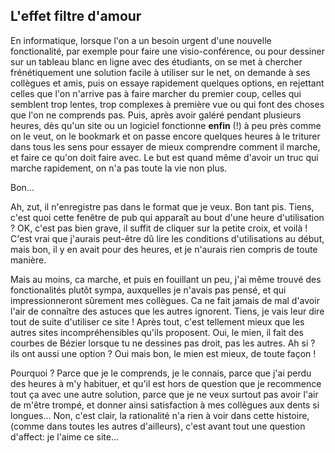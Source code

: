 ## L'effet filtre d'amour

En informatique, lorsque l'on a un besoin urgent d'une nouvelle fonctionalité,
par exemple pour faire une visio-conférence, ou pour dessiner sur un tableau
blanc en ligne avec des étudiants, on se met à chercher frénétiquement une solution
facile à utiliser sur le net, on demande à ses collègues et amis, puis on essaye
rapidement quelques options, en rejettant celles que l'on n'arrive pas à faire
marcher du premier coup, celles qui semblent trop lentes, trop complexes à première vue
ou qui font des choses que l'on ne comprends pas.
Puis, après avoir galéré pendant plusieurs heures, dès qu'un site ou un logiciel
fonctionne **enfin** (!) à peu près comme on le veut, on le bookmark et on passe
encore quelques heures à le triturer dans tous les sens pour essayer de mieux comprendre
comment il marche, et faire ce qu'on doit faire avec. Le but est quand même d'avoir
un truc qui marche rapidement, on n'a pas toute la vie non plus.

Bon...

Ah, zut, il n'enregistre pas dans le format que je veux. Bon tant pis.
Tiens, c'est quoi cette fenêtre de pub qui apparaît au bout d'une
heure d'utilisation ? OK, c'est pas bien grave, il suffit de cliquer sur la
petite croix, et voilà !
C'est vrai que j'aurais peut-être dû lire les conditions d'utilisations au début,
mais bon, il y en avait pour des heures, et je n'aurais rien compris de toute manière.

Mais au moins, ca marche, et puis en fouillant un peu, j'ai même trouvé des fonctionalités
plutôt sympa, auxquelles je n'avais pas pensé, et qui impressionneront sûrement mes collègues.
Ca ne fait jamais de mal d'avoir l'air de connaître des astuces que les autres ignorent.
Tiens, je vais leur dire tout de suite d'utiliser ce site !
Après tout, c'est tellement mieux que les autres sites incompréhensibles qu'ils proposent.
Oui, le mien, il fait des courbes de Bézier lorsque tu ne dessines pas droit, pas les autres.
Ah si ? ils ont aussi une option ? Oui mais bon, le mien est mieux, de toute façon !

Pourquoi ? Parce que je le comprends, je le connais, parce que j'ai perdu des heures à
m'y habituer, et qu'il est hors de question que je recommence tout ça avec une autre solution,
parce que je ne veux surtout pas avoir l'air de m'être trompé, et donner ainsi satisfaction
à mes collègues aux dents si longues...
Non, c'est clair, la rationalité n'a rien à voir dans cette histoire, (comme dans toutes les
autres d'ailleurs), c'est avant tout une question d'affect: je l'aime ce site...

